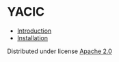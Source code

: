 # YACIC


* [Introduction](01-intro.md)
* [Installation](02-installation.md)


Distributed under license [Apache 2.0](http://www.apache.org/licenses/LICENSE-2.0)